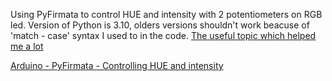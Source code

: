 Using PyFirmata to control HUE and intensity with 2 potentiometers on RGB led. Version of Python is 3.10, olders versions shouldn't work beacuse of 'match - case' syntax I used to in the code. [The useful topic which helped me a lot](https://electronics.stackexchange.com/questions/240185/controlling-color-and-brightness-of-rgb-led-strip-using-one-potentiometer) 

[Arduino - PyFirmata - Controlling HUE and intensity](https://youtu.be/EhnWgZYrMKs)


